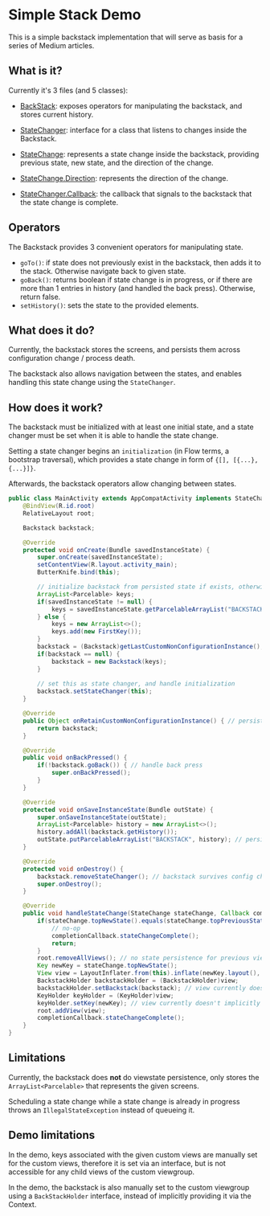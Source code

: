 # Simple Stack Demo

This is a simple backstack implementation that will serve as basis for a series of Medium articles.

## What is it?

Currently it's 3 files (and 5 classes):

- [BackStack](https://github.com/Zhuinden/simple-stack-demo/blob/master/demo-stack/src/main/java/com/zhuinden/simplestackdemo/stack/Backstack.java): exposes operators for manipulating the backstack, and stores current history.
- [StateChanger](https://github.com/Zhuinden/simple-stack-demo/blob/master/demo-stack/src/main/java/com/zhuinden/simplestackdemo/stack/StateChanger.java): interface for a class that listens to changes inside the Backstack.
- [StateChange](https://github.com/Zhuinden/simple-stack-demo/blob/master/demo-stack/src/main/java/com/zhuinden/simplestackdemo/stack/StateChange.java): represents a state change inside the backstack, providing previous state, new state, and the direction of the change.

- [StateChange.Direction](https://github.com/Zhuinden/simple-stack-demo/blob/master/demo-stack/src/main/java/com/zhuinden/simplestackdemo/stack/StateChange.java): represents the direction of the change.
- [StateChanger.Callback](https://github.com/Zhuinden/simple-stack-demo/blob/master/demo-stack/src/main/java/com/zhuinden/simplestackdemo/stack/StateChanger.java): the callback that signals to the backstack that the state change is complete.

## Operators

The Backstack provides 3 convenient operators for manipulating state.

- `goTo()`: if state does not previously exist in the backstack, then adds it to the stack. Otherwise navigate back to given state.
- `goBack()`: returns boolean if state change is in progress, or if there are more than 1 entries in history (and handled the back press). Otherwise, return false.
- `setHistory()`: sets the state to the provided elements.

## What does it do?

Currently, the backstack stores the screens, and persists them across configuration change / process death.

The backstack also allows navigation between the states, and enables handling this state change using the `StateChanger`.

## How does it work?

The backstack must be initialized with at least one initial state, and a state changer must be set when it is able to handle the state change.

Setting a state changer begins an `initialization` (in Flow terms, a bootstrap traversal), which provides a state change in form of `{[], [{...}, {...}]}`.

Afterwards, the backstack operators allow changing between states.

``` java
public class MainActivity extends AppCompatActivity implements StateChanger {
    @BindView(R.id.root)
    RelativeLayout root;

    Backstack backstack;

    @Override
    protected void onCreate(Bundle savedInstanceState) {
        super.onCreate(savedInstanceState);
        setContentView(R.layout.activity_main);
        ButterKnife.bind(this);

        // initialize backstack from persisted state if exists, otherwise with new elements.
        ArrayList<Parcelable> keys;
        if(savedInstanceState != null) {
            keys = savedInstanceState.getParcelableArrayList("BACKSTACK");
        } else {
            keys = new ArrayList<>();
            keys.add(new FirstKey());
        }
        backstack = (Backstack)getLastCustomNonConfigurationInstance();
        if(backstack == null) {
            backstack = new Backstack(keys);
        }
        
        // set this as state changer, and handle initialization
        backstack.setStateChanger(this);
    }

    @Override
    public Object onRetainCustomNonConfigurationInstance() { // persist stack across config change
        return backstack;
    }

    @Override
    public void onBackPressed() {
        if(!backstack.goBack()) { // handle back press
            super.onBackPressed();
        }
    }

    @Override
    protected void onSaveInstanceState(Bundle outState) {
        super.onSaveInstanceState(outState);
        ArrayList<Parcelable> history = new ArrayList<>();
        history.addAll(backstack.getHistory());
        outState.putParcelableArrayList("BACKSTACK", history); // persist state of backstack across config change/process death
    }

    @Override
    protected void onDestroy() {
        backstack.removeStateChanger(); // backstack survives config change, so Activity should remove its reference
        super.onDestroy();
    }

    @Override
    public void handleStateChange(StateChange stateChange, Callback completionCallback) {
        if(stateChange.topNewState().equals(stateChange.topPreviousState())) {
            // no-op
            completionCallback.stateChangeComplete();
            return;
        }
        root.removeAllViews(); // no state persistence for previous views yet
        Key newKey = stateChange.topNewState();
        View view = LayoutInflater.from(this).inflate(newKey.layout(), root, false);
        BackstackHolder backstackHolder = (BackstackHolder)view;
        backstackHolder.setBackstack(backstack); // view currently doesn't implicitly receive the backstack
        KeyHolder keyHolder = (KeyHolder)view;
        keyHolder.setKey(newKey); // view currently doesn't implicitly receive the key
        root.addView(view);
        completionCallback.stateChangeComplete();
    }
}
```

## Limitations

Currently, the backstack does **not** do viewstate persistence, only stores the `ArrayList<Parcelable>` that represents the given screens.

Scheduling a state change while a state change is already in progress throws an `IllegalStateException` instead of queueing it.

## Demo limitations

In the demo, keys associated with the given custom views are manually set for the custom views, therefore it is set via an interface, but is not accessible for any child views of the custom viewgroup.

In the demo, the backstack is also manually set to the custom viewgroup using a `BackStackHolder` interface, instead of implicitly providing it via the Context.
